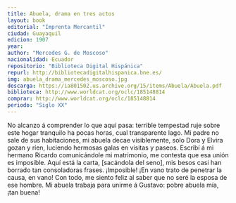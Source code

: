 ```yaml
---
title: Abuela, drama en tres actos
layout: book
editorial: "Imprenta Mercantil"
ciudad: Guayaquil
edicion: 1907
year: 
author: "Mercedes G. de Moscoso"
nacionalidad: Ecuador
repositorio: "Biblioteca Digital Hispánica"
repurl: http://bibliotecadigitalhispanica.bne.es/
img: abuela_drama_mercedes_moscoso.jpg
descarga: https://ia801502.us.archive.org/15/items/Abuela/Abuela.pdf
biblioteca: http://www.worldcat.org/oclc/185148814
comprar: http://www.worldcat.org/oclc/185148814
periodo: "Siglo XX"
---
```

 

No alcanzo á comprender lo que aquí pasa: terrible tempestad ruje sobre este hogar tranquilo ha pocas horas, cual transparente lago. Mi padre no sale de sus habitaciones, mi abuela decae visiblemente, solo Dora y Elvira gozan y ríen, luciendo hermosas galas en visitas y paseos. Escribí á mi hermano Ricardo comunicándole mi matrimonio, me contesta que esa unión es imposible. Aquí está la carta, [sacándola del seno], mis besos casi han borrado tan consoladoras frases. ¡Imposible! ¡En vano trato de penetrar la causa, en vano! Con todo, me siento feliz al saber que no seré la esposa de ese hombre. Mi abuela trabaja para unirme á Gustavo: pobre abuela mía, ¡tan buena!

